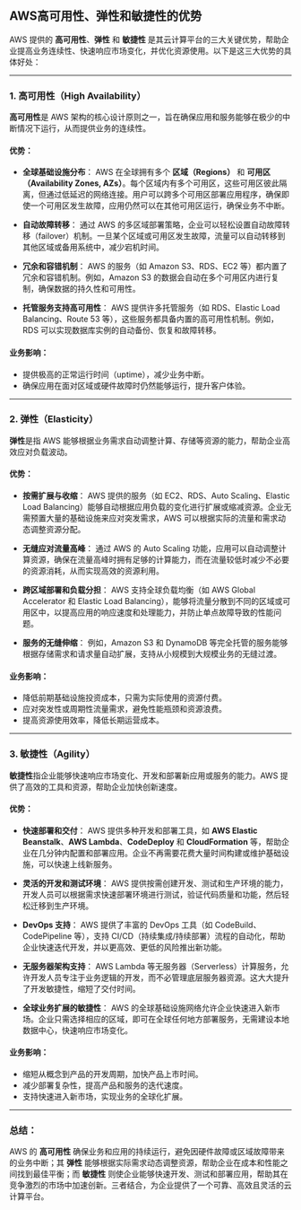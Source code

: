 ## AWS高可用性、弹性和敏捷性的优势

AWS 提供的 **高可用性**、**弹性** 和 **敏捷性** 是其云计算平台的三大关键优势，帮助企业提高业务连续性、快速响应市场变化，并优化资源使用。以下是这三大优势的具体好处：

---

### 1. **高可用性（High Availability）**

**高可用性**是 AWS 架构的核心设计原则之一，旨在确保应用和服务能够在极少的中断情况下运行，从而提供业务的连续性。

#### 优势：
- **全球基础设施分布**：
  AWS 在全球拥有多个 **区域（Regions）** 和 **可用区（Availability Zones, AZs）**。每个区域内有多个可用区，这些可用区彼此隔离，但通过低延迟的网络连接。用户可以跨多个可用区部署应用程序，确保即使一个可用区发生故障，应用仍然可以在其他可用区运行，确保业务不中断。
  
- **自动故障转移**：
  通过 AWS 的多区域部署策略，企业可以轻松设置自动故障转移（failover）机制。一旦某个区域或可用区发生故障，流量可以自动转移到其他区域或备用系统中，减少宕机时间。
  
- **冗余和容错机制**：
  AWS 的服务（如 Amazon S3、RDS、EC2 等）都内置了冗余和容错机制。例如，Amazon S3 的数据会自动在多个可用区内进行复制，确保数据的持久性和可用性。

- **托管服务支持高可用性**：
  AWS 提供许多托管服务（如 RDS、Elastic Load Balancing、Route 53 等），这些服务都具备内置的高可用性机制。例如，RDS 可以实现数据库实例的自动备份、恢复和故障转移。

#### 业务影响：
- 提供极高的正常运行时间（uptime），减少业务中断。
- 确保应用在面对区域或硬件故障时仍然能够运行，提升客户体验。

---

### 2. **弹性（Elasticity）**

**弹性**是指 AWS 能够根据业务需求自动调整计算、存储等资源的能力，帮助企业高效应对负载波动。

#### 优势：
- **按需扩展与收缩**：
  AWS 提供的服务（如 EC2、RDS、Auto Scaling、Elastic Load Balancing）能够自动根据应用负载的变化进行扩展或缩减资源。企业无需预置大量的基础设施来应对突发需求，AWS 可以根据实际的流量和需求动态调整资源分配。

- **无缝应对流量高峰**：
  通过 AWS 的 Auto Scaling 功能，应用可以自动调整计算资源，确保在流量高峰时拥有足够的计算能力，而在流量较低时减少不必要的资源消耗，从而实现高效的资源利用。

- **跨区域部署和负载分担**：
  AWS 支持全球负载均衡（如 AWS Global Accelerator 和 Elastic Load Balancing），能够将流量分散到不同的区域或可用区中，以提高应用的响应速度和处理能力，并防止单点故障导致的性能问题。

- **服务的无缝伸缩**：
  例如，Amazon S3 和 DynamoDB 等完全托管的服务能够根据存储需求和请求量自动扩展，支持从小规模到大规模业务的无缝过渡。

#### 业务影响：
- 降低前期基础设施投资成本，只需为实际使用的资源付费。
- 应对突发性或周期性流量需求，避免性能瓶颈和资源浪费。
- 提高资源使用效率，降低长期运营成本。

---

### 3. **敏捷性（Agility）**

**敏捷性**指企业能够快速响应市场变化、开发和部署新应用或服务的能力。AWS 提供了高效的工具和资源，帮助企业加快创新速度。

#### 优势：
- **快速部署和交付**：
  AWS 提供多种开发和部署工具，如 **AWS Elastic Beanstalk**、**AWS Lambda**、**CodeDeploy** 和 **CloudFormation** 等，帮助企业在几分钟内配置和部署应用。企业不再需要花费大量时间构建或维护基础设施，可以快速上线新服务。

- **灵活的开发和测试环境**：
  AWS 提供按需创建开发、测试和生产环境的能力，开发人员可以根据需求快速部署环境进行测试，验证代码质量和功能，然后轻松迁移到生产环境。

- **DevOps 支持**：
  AWS 提供了丰富的 DevOps 工具（如 CodeBuild、CodePipeline 等），支持 CI/CD（持续集成/持续部署）流程的自动化，帮助企业快速迭代开发，并以更高效、更低的风险推出新功能。

- **无服务器架构支持**：
  AWS Lambda 等无服务器（Serverless）计算服务，允许开发人员专注于业务逻辑的开发，而不必管理底层服务器资源。这大大提升了开发敏捷性，缩短了交付时间。

- **全球业务扩展的敏捷性**：
  AWS 的全球基础设施网络允许企业快速进入新市场。企业只需选择相应的区域，即可在全球任何地方部署服务，无需建设本地数据中心，快速响应市场变化。

#### 业务影响：
- 缩短从概念到产品的开发周期，加快产品上市时间。
- 减少部署复杂性，提高产品和服务的迭代速度。
- 支持快速进入新市场，实现业务的全球化扩展。

---

### 总结：
AWS 的 **高可用性** 确保业务和应用的持续运行，避免因硬件故障或区域故障带来的业务中断；其 **弹性** 能够根据实际需求动态调整资源，帮助企业在成本和性能之间找到最佳平衡；而 **敏捷性** 则使企业能够快速开发、测试和部署应用，帮助其在竞争激烈的市场中加速创新。三者结合，为企业提供了一个可靠、高效且灵活的云计算平台。